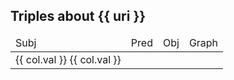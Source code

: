 <div v-if="results?.length">
    <h2>Triples about {{ uri }}</h2>
    <table>
    <thead>
        <tr><td>Subj</td><td>Pred</td><td>Obj</td><td>Graph</td></tr>
    </thead>
    <tr v-for="row in results">
    <td v-for="(col, name) in row">
        <a :href="col.val" v-if="col.type !== 'Literal'">{{ col.val }}</a>
        <span v-else>{{ col.val }}</span>
    </td>
    </tr>
    </table>
</div>

<script setup>
import {QueryEngine} from "@comunica/query-sparql"; 
import {useData} from "vitepress";
import {onMounted, ref} from "vue"; 
import {getDescribeResults} from "./services/sparql";

const sparql = new QueryEngine();
const { params } = useData();
const results = ref([]);

// TODO: create a config and put it there
const basePrefix = 'https://ionov.me/aspect-db/';
const uri = `${basePrefix}${params.value?.subj}`;
const urls = ref([
                    'https://raw.githubusercontent.com/max-ionov/aspect-db/main/rdf/aspect_bs.ttl',
                    'https://raw.githubusercontent.com/max-ionov/aspect-db/main/rdf/aspect_hr.ttl',
                    'https://raw.githubusercontent.com/max-ionov/aspect-db/main/rdf/aspect_sr.ttl'
]);
getDescribeResults(sparql, uri, endpoints.value).then((result) => { results.value = result; });

</script>